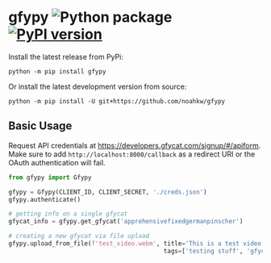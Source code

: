 # gfypy ![Python package](https://github.com/noahkw/gfypy/workflows/Python%20package/badge.svg) [![PyPI version](https://badge.fury.io/py/gfypy.svg)](https://badge.fury.io/py/gfypy)

Install the latest release from PyPi: 

`python -m pip install gfypy` 

Or install the latest development version from source: 

`python -m pip install -U git+https://github.com/noahkw/gfypy`

## Basic Usage

Request API credentials at https://developers.gfycat.com/signup/#/apiform. Make sure to add `http://localhost:8000/callback` as a redirect URI or the OAuth authentication will fail.

```python
from gfypy import Gfypy

gfypy = Gfypy(CLIENT_ID, CLIENT_SECRET, './creds.json')
gfypy.authenticate()

# getting info on a single gfycat
gfycat_info = gfypy.get_gfycat('apprehensivefixedgermanpinscher')

# creating a new gfycat via file upload
gfypy.upload_from_file(f'test_video.webm', title='This is a test video. Don\'t upvote.', 
                                           tags=['testing stuff', 'gfycat is awesome'])
```
